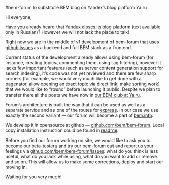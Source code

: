 #bem-forum to substitute BEM blog on Yandex’s blog platform Ya.ru

Hi everyone,

Have you already heard that [Yandex closes its blog platform](http://blog.yandex.ru/post/81530/) (text available only in Russian)? However we will not lack the place to talk!

Right now we are in the middle of v1 development of bem-forum that uses [github issues](https://developer.github.com/v3/issues/) as a backend and full BEM stack as a frontend.

Current status of the development already allows using bem-forum (for instance, creating topics, commenting them, using tag filtering), however it lacks few important features (such as server content generation support for search indexing), it’s code was not yet reviewed and there are few sharp corners (for example, we would very much like to get done with a pagenator, allow opening an exact topic via direct link, make sorting work) that we would like to “round” before launching it public. Despite we plan to transfer there all the posts we have now in [our BEM club at Ya.ru](http://clubs.ya.ru/bem).

Forum’s architecture is built the way that it can be used as well as a separate service and as one of the routes for [express](http://expressjs.com/). In our case we use exactly the second variant — our forum will become a part of [bem.info](http://bem.info/).

We develop it in opensource at github — [github.com/bem/bem-forum](https://github.com/bem/bem-forum). Local copy installation instruction could be found in [readme](https://github.com/bem/bem-forum/blob/master/README.ru.md).

Before you find our forum working on site, we would like to ask you to become our beta-testers and try our bem-forum out and report us your feelings via [github.com/bem/bem-forum/issues](https://github.com/bem/bem-forum/issues): what do you think is less useful, what do you lack while using, what do you want to add or remove and so on. This will allow us to make some corrections, deploy and start our moving in.

Waiting for you very much!
